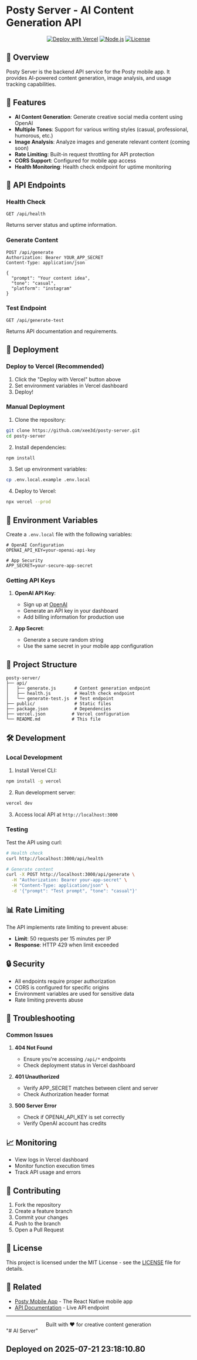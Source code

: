 # Posty Server - AI Content Generation API

<div align="center">
  
  [![Deploy with Vercel](https://vercel.com/button)](https://vercel.com/new/clone?repository-url=https://github.com/xee3d/posty-server)
  [![Node.js](https://img.shields.io/badge/Node.js-18.x-green.svg)](https://nodejs.org/)
  [![License](https://img.shields.io/badge/License-MIT-blue.svg)](LICENSE)
  
</div>

## 🚀 Overview

Posty Server is the backend API service for the Posty mobile app. It provides AI-powered content generation, image analysis, and usage tracking capabilities.

## 🌟 Features

- **AI Content Generation**: Generate creative social media content using OpenAI
- **Multiple Tones**: Support for various writing styles (casual, professional, humorous, etc.)
- **Image Analysis**: Analyze images and generate relevant content (coming soon)
- **Rate Limiting**: Built-in request throttling for API protection
- **CORS Support**: Configured for mobile app access
- **Health Monitoring**: Health check endpoint for uptime monitoring

## 📡 API Endpoints

### Health Check
```http
GET /api/health
```
Returns server status and uptime information.

### Generate Content
```http
POST /api/generate
Authorization: Bearer YOUR_APP_SECRET
Content-Type: application/json

{
  "prompt": "Your content idea",
  "tone": "casual",
  "platform": "instagram"
}
```

### Test Endpoint
```http
GET /api/generate-test
```
Returns API documentation and requirements.

## 🚀 Deployment

### Deploy to Vercel (Recommended)

1. Click the "Deploy with Vercel" button above
2. Set environment variables in Vercel dashboard
3. Deploy!

### Manual Deployment

1. Clone the repository:
```bash
git clone https://github.com/xee3d/posty-server.git
cd posty-server
```

2. Install dependencies:
```bash
npm install
```

3. Set up environment variables:
```bash
cp .env.local.example .env.local
```

4. Deploy to Vercel:
```bash
npx vercel --prod
```

## 🔐 Environment Variables

Create a `.env.local` file with the following variables:

```env
# OpenAI Configuration
OPENAI_API_KEY=your-openai-api-key

# App Security
APP_SECRET=your-secure-app-secret
```

### Getting API Keys

1. **OpenAI API Key**: 
   - Sign up at [OpenAI](https://platform.openai.com/)
   - Generate an API key in your dashboard
   - Add billing information for production use

2. **App Secret**: 
   - Generate a secure random string
   - Use the same secret in your mobile app configuration

## 📁 Project Structure

```
posty-server/
├── api/
│   ├── generate.js       # Content generation endpoint
│   ├── health.js         # Health check endpoint
│   └── generate-test.js  # Test endpoint
├── public/               # Static files
├── package.json          # Dependencies
├── vercel.json          # Vercel configuration
└── README.md            # This file
```

## 🛠️ Development

### Local Development

1. Install Vercel CLI:
```bash
npm install -g vercel
```

2. Run development server:
```bash
vercel dev
```

3. Access local API at `http://localhost:3000`

### Testing

Test the API using curl:

```bash
# Health check
curl http://localhost:3000/api/health

# Generate content
curl -X POST http://localhost:3000/api/generate \
  -H "Authorization: Bearer your-app-secret" \
  -H "Content-Type: application/json" \
  -d '{"prompt": "Test prompt", "tone": "casual"}'
```

## 📊 Rate Limiting

The API implements rate limiting to prevent abuse:
- **Limit**: 50 requests per 15 minutes per IP
- **Response**: HTTP 429 when limit exceeded

## 🔒 Security

- All endpoints require proper authorization
- CORS is configured for specific origins
- Environment variables are used for sensitive data
- Rate limiting prevents abuse

## 🐛 Troubleshooting

### Common Issues

1. **404 Not Found**
   - Ensure you're accessing `/api/*` endpoints
   - Check deployment status in Vercel dashboard

2. **401 Unauthorized**
   - Verify APP_SECRET matches between client and server
   - Check Authorization header format

3. **500 Server Error**
   - Check if OPENAI_API_KEY is set correctly
   - Verify OpenAI account has credits

## 📈 Monitoring

- View logs in Vercel dashboard
- Monitor function execution times
- Track API usage and errors

## 🤝 Contributing

1. Fork the repository
2. Create a feature branch
3. Commit your changes
4. Push to the branch
5. Open a Pull Request

## 📄 License

This project is licensed under the MIT License - see the [LICENSE](LICENSE) file for details.

## 🔗 Related

- [Posty Mobile App](https://github.com/xee3d/Posty) - The React Native mobile app
- [API Documentation](https://posty-server-new.vercel.app) - Live API endpoint

---

<div align="center">
  Built with ❤️ for creative content generation
</div>
"# AI Server" 
 
## Deployed on 2025-07-21 23:18:10.80 
